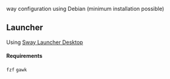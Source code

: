 way configuration using Debian (minimum installation possible)


## Launcher
Using [Sway Launcher Desktop](https://github.com/Biont/sway-launcher-desktop)

#### Requirements 
`fzf` `gawk`

